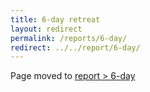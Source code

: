 ```yaml
---
title: 6-day retreat
layout: redirect
permalink: /reports/6-day/
redirect: ../../report/6-day/
---
```


Page moved to [report > 6-day](/report/6-day)
